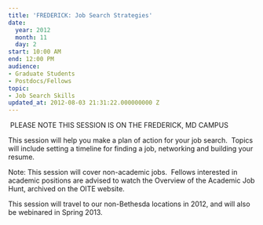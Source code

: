 ```yaml
---
title: 'FREDERICK: Job Search Strategies'
date:
  year: 2012
  month: 11
  day: 2
start: 10:00 AM
end: 12:00 PM
audience:
- Graduate Students
- Postdocs/Fellows
topic:
- Job Search Skills
updated_at: 2012-08-03 21:31:22.000000000 Z
---
```

 PLEASE NOTE THIS SESSION IS ON THE FREDERICK, MD CAMPUS

This session will help you make a plan of action for your job search. 
Topics will include setting a timeline for finding a job, networking and
building your resume.

Note: This session will cover non-academic jobs.  Fellows interested in
academic positions are advised to watch the Overview of the Academic Job
Hunt, archived on the OITE website.

This session will travel to our non-Bethesda locations in 2012, and will
also be webinared in Spring 2013.
